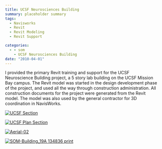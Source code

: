 ```yaml
---
title: UCSF Neurosciences Building
summary: placeholder summary
tags:
  - Navisworks
  - Revit
  - Revit Modeling
  - Revit Support

categories:
  - - som
    - UCSF Neurosciences Building
date: "2010-04-01"
---
```


I provided the primary Revit training and support for the UCSF Neuroscience Building project, a 5 story lab building on the UCSF Mission Bay campus. The Revit model was started in the design development phase of the project, and used all the way through construction administration. All construction documents for the project were generated from the Revit model. The model was also used by the general contractor for 3D coordination in NavisWorks.

[![](http://www.ericanastas.com/wp-content/uploads/2012/06/UCSF-Section-636x477.jpg "UCSF Section")](UCSF-Section.jpg)

[![](http://www.ericanastas.com/wp-content/uploads/2012/06/UCSF-Plan-Section-636x477.jpg "UCSF Plan Section")](UCSF-Plan-Section.jpg)

[![](http://www.ericanastas.com/wp-content/uploads/2012/06/Aerial-02-636x426.jpg "Aerial-02")](Aerial-02.jpg)

[![](http://www.ericanastas.com/wp-content/uploads/2012/06/SOM-Building_19A-134836-print1-636x477.jpg "SOM-Building_19A 134836 print")](SOM-Building_19A-134836-print1.jpg)
